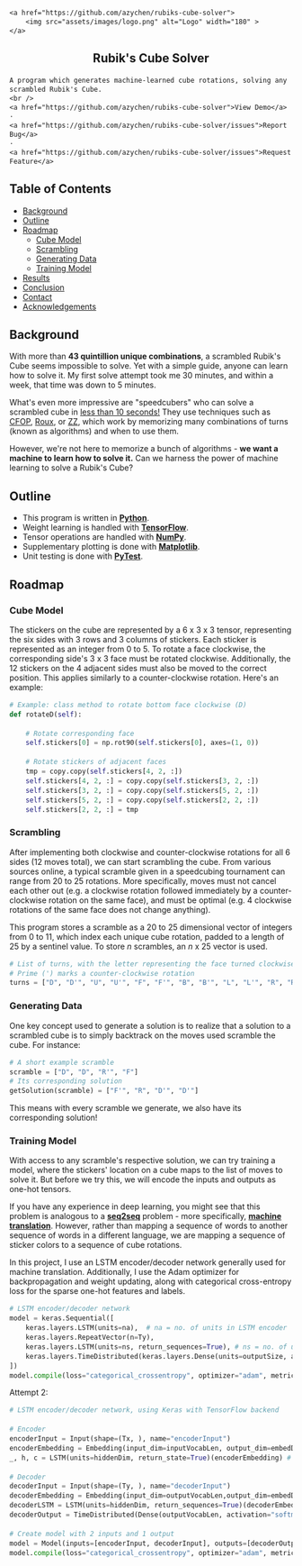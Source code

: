 <!-- PROJECT LOGO -->
<br />
<p align="center">

    <a href="https://github.com/azychen/rubiks-cube-solver">
        <img src="assets/images/logo.png" alt="Logo" width="180" >
    </a>

<h2 align="center" >Rubik's Cube Solver</h2>

  <p align="center">

    A program which generates machine-learned cube rotations, solving any scrambled Rubik's Cube.
    <br />
    <a href="https://github.com/azychen/rubiks-cube-solver">View Demo</a>
    ·
    <a href="https://github.com/azychen/rubiks-cube-solver/issues">Report Bug</a>
    ·
    <a href="https://github.com/azychen/rubiks-cube-solver/issues">Request Feature</a>

  </p>
</p>

<!-- TABLE OF CONTENTS -->

## Table of Contents

* [Background](#background)
* [Outline](#outline)
* [Roadmap](#roadmap)
  + [Cube Model](#cube-model)
  + [Scrambling](#scrambling)
  + [Generating Data](#generating-data)
  + [Training Model](#training-model)
* [Results](#results)
* [Conclusion](#conclusion)
* [Contact](#contact)
* [Acknowledgements](#acknowledgements)

<!-- BACKGROUND -->

## Background

<!-- [![Product Name Screen Shot][product-screenshot]](https://example.com) -->

With more than **43 quintillion unique combinations**, a scrambled Rubik's Cube seems impossible to solve. Yet with a simple guide, anyone can learn how to solve it. My first solve attempt took me 30 minutes, and within a week, that time was down to 5 minutes. 

What's even more impressive are "speedcubers" who can solve a scrambled cube in [less than 10 seconds!](https://www.youtube.com/watch?v=NevGDFBfQGw) They use techniques such as [CFOP](https://www.speedsolving.com/wiki/index.php/CFOP_method), [Roux](https://www.speedsolving.com/wiki/index.php/Roux_method), or [ZZ](https://www.speedsolving.com/wiki/index.php/ZZ_method), which work by memorizing many combinations of turns (known as algorithms) and when to use them.

However, we're not here to memorize a bunch of algorithms - **we want a machine to learn how to solve it.** Can we harness the power of machine learning to solve a Rubik's Cube?

<!-- OUTLINE -->

## Outline

* This program is written in [**Python**](https://www.python.org/).
* Weight learning is handled with [**TensorFlow**](https://www.tensorflow.org/).
* Tensor operations are handled with [**NumPy**](https://numpy.org/).
* Supplementary plotting is done with [**Matplotlib**](https://matplotlib.org/).
* Unit testing is done with [**PyTest**](https://docs.pytest.org/en/latest/).

<!-- ROADMAP -->

## Roadmap

<!-- CUBE MODEL -->

### Cube Model

The stickers on the cube are represented by a 6 x 3 x 3 tensor, representing the six sides with 3 rows and 3 columns of stickers. Each sticker is represented as an integer from 0 to 5. To rotate a face clockwise, the corresponding side's 3 x 3 face must be rotated clockwise. Additionally, the 12 stickers on the 4 adjacent sides must also be moved to the correct position. This applies similarly to a counter-clockwise rotation. Here's an example:

``` python
# Example: class method to rotate bottom face clockwise (D)
def rotateD(self):

    # Rotate corresponding face 
    self.stickers[0] = np.rot90(self.stickers[0], axes=(1, 0))

    # Rotate stickers of adjacent faces
    tmp = copy.copy(self.stickers[4, 2, :])
    self.stickers[4, 2, :] = copy.copy(self.stickers[3, 2, :])
    self.stickers[3, 2, :] = copy.copy(self.stickers[5, 2, :])
    self.stickers[5, 2, :] = copy.copy(self.stickers[2, 2, :])
    self.stickers[2, 2, :] = tmp
```

<!-- SCRAMBLING -->

### Scrambling

After implementing both clockwise and counter-clockwise rotations for all 6 sides (12 moves total), we can start scrambling the cube. From various sources online, a typical scramble given in a speedcubing tournament can range from 20 to 25 rotations. More specifically, moves must not cancel each other out (e.g. a clockwise rotation followed immediately by a counter-clockwise rotation on the same face), and must be optimal (e.g. 4 clockwise rotations of the same face does not change anything).

This program stores a scramble as a 20 to 25 dimensional vector of integers from 0 to 11, which index each unique cube rotation, padded to a length of 25 by a sentinel value. To store *n* scrambles, an *n* x 25 vector is used. 

``` python
# List of turns, with the letter representing the face turned clockwise
# Prime (') marks a counter-clockwise rotation
turns = ["D", "D'", "U", "U'", "F", "F'", "B", "B'", "L", "L'", "R", "R'"]
```

<!-- GENERATING DATA -->

### Generating Data

One key concept used to generate a solution is to realize that a solution to a scrambled cube is to simply backtrack on the moves used scramble the cube. For instance:

``` python
# A short example scramble
scramble = ["D", "D", "R'", "F"]
# Its corresponding solution
getSolution(scramble) = ["F'", "R", "D'", "D'"]
```

This means with every scramble we generate, we also have its corresponding solution!

<!-- TRAINING MODEL -->

### Training Model

With access to any scramble's respective solution, we can try training a model, where the stickers' location on a cube maps to the list of moves to solve it. But before we try this, we will encode the inputs and outputs as one-hot tensors.

If you have any experience in deep learning, you might see that this problem is analogous to a [**seq2seq**](https://en.wikipedia.org/wiki/Seq2seq) problem - more specifically, [**machine translation**](https://en.wikipedia.org/wiki/Machine_translation). However, rather than mapping a sequence of words to another sequence of words in a different language, we are mapping a sequence of sticker colors to a sequence of cube rotations. 

In this project, I use an LSTM encoder/decoder network generally used for machine translation. Additionally, I use the Adam optimizer for backpropagation and weight updating, along with categorical cross-entropy loss for the sparse one-hot features and labels.

``` python
# LSTM encoder/decoder network 
model = keras.Sequential([
    keras.layers.LSTM(units=na),  # na = no. of units in LSTM encoder
    keras.layers.RepeatVector(n=Ty),
    keras.layers.LSTM(units=ns, return_sequences=True), # ns = no. of units in LSTM decoder
    keras.layers.TimeDistributed(keras.layers.Dense(units=outputSize, activation="softmax"))
])
model.compile(loss="categorical_crossentropy", optimizer="adam", metrics=["accuracy"])
```

Attempt 2:

``` python
# LSTM encoder/decoder network, using Keras with TensorFlow backend

# Encoder
encoderInput = Input(shape=(Tx, ), name="encoderInput")
encoderEmbedding = Embedding(input_dim=inputVocabLen, output_dim=embedDim, input_length=Tx)(encoderInput)
_, h, c = LSTM(units=hiddenDim, return_state=True)(encoderEmbedding) # Get initial states for decoder

# Decoder
decoderInput = Input(shape=(Ty, ), name="decoderInput")
decoderEmbedding = Embedding(input_dim=outputVocabLen,output_dim=embedDim, input_length=Ty)(decoderInput)
decoderLSTM = LSTM(units=hiddenDim, return_sequences=True)(decoderEmbedding, initial_state=[h, c])
decoderOutput = TimeDistributed(Dense(outputVocabLen, activation="softmax"))(decoderLSTM)

# Create model with 2 inputs and 1 output
model = Model(inputs=[encoderInput, decoderInput], outputs=[decoderOutput])
model.compile(loss="categorical_crossentropy", optimizer="adam", metrics=["accuracy"])
```

<!-- ## Results

## Conclusion -->
